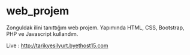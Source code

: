 # web_projem
Zonguldak ilini tanıttığım web projem. Yapımında HTML, CSS, Bootstrap, PHP ve Javascript kullandım.

Live : http://tarikyesilyurt.byethost15.com
